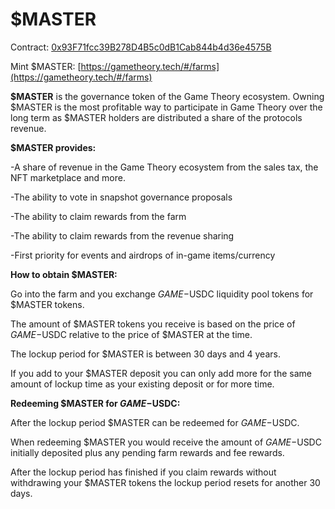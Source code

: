 # $MASTER

Contract: [0x93F71fcc39B278D4B5c0dB1Cab844b4d36e4575B](https://snowtrace.io/address/0x93f71fcc39b278d4b5c0db1cab844b4d36e4575b)

Mint $MASTER: [https://gametheory.tech/#/farms](https://gametheory.tech/#/farms)



**$MASTER** is the governance token of the Game Theory ecosystem. Owning $MASTER is the most profitable way to participate in Game Theory over the long term as $MASTER holders are distributed a share of the protocols revenue.&#x20;



**$MASTER provides:**

\-A share of revenue in the Game Theory ecosystem from the sales tax, the NFT marketplace and more.

\-The ability to vote in snapshot governance proposals

\-The ability to claim rewards from the farm

\-The ability to claim rewards from the revenue sharing

\-First priority for events and airdrops of in-game items/currency&#x20;



**How to obtain $MASTER:**

Go into the farm and you exchange $GAME-$USDC liquidity pool tokens for $MASTER tokens.

The amount of $MASTER tokens you receive is based on the price of $GAME-$USDC relative to the price of $MASTER at the time.

The lockup period for $MASTER is between 30 days and 4 years.

If you add to your $MASTER deposit you can only add more for the same amount of lockup time as your existing deposit or for more time.



**Redeeming $MASTER for $GAME-$USDC:**

After the lockup period $MASTER can be redeemed for $GAME-$USDC.

When redeeming $MASTER you would receive the amount of $GAME-$USDC initially deposited plus any pending farm rewards and fee rewards.

After the lockup period has finished if you claim rewards without withdrawing your $MASTER tokens the lockup period resets for another 30 days.&#x20;

